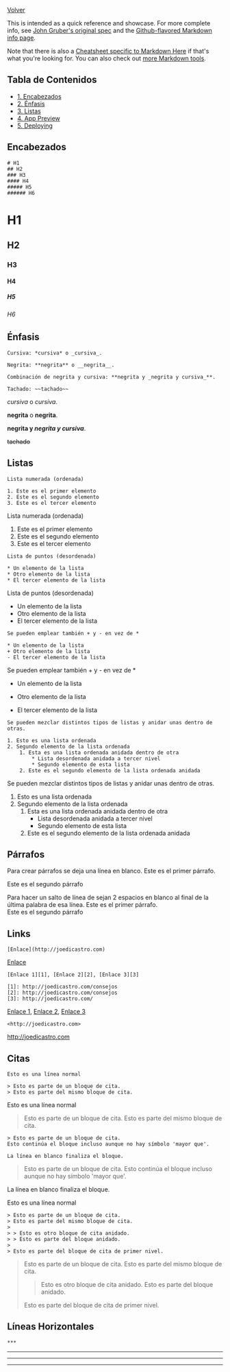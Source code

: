 [Volver](https://github.com/cristianfloresee/Libreta-GIT)

This is intended as a quick reference and showcase. For more complete info, see [John Gruber's original spec](http://daringfireball.net/projects/markdown/) and the [Github-flavored Markdown info page](http://github.github.com/github-flavored-markdown/).

Note that there is also a [Cheatsheet specific to Markdown Here](./Markdown-Here-Cheatsheet) if that's what you're looking for. You can also check out [more Markdown tools](./Other-Markdown-Tools).

## Tabla de Contenidos
 - [1. Encabezados](#encabezados)
 - [2. Énfasis](#2-características)
 - [3. Listas](#use-cases)
 - [4. App Preview](#app-preview)
 - [5. Deploying](#5-deploying)


## Encabezados

```no-highlight
# H1
## H2
### H3
#### H4
##### H5
###### H6
```

# H1
## H2
### H3
#### H4
##### H5
###### H6

## Énfasis

```no-highlight
Cursiva: *cursiva* o _cursiva_.

Negrita: **negrita** o __negrita__.

Combinación de negrita y cursiva: **negrita y _negrita y cursiva_**.

Tachado: ~~tachado~~
```

*cursiva* o _cursiva_.

**negrita** o __negrita__.

**negrita y _negrita y cursiva_**.

~~tachado~~

## Listas

```no-highlight
Lista numerada (ordenada)

1. Este es el primer elemento
2. Este es el segundo elemento
3. Este es el tercer elemento
```
Lista numerada (ordenada)

1. Este es el primer elemento
2. Este es el segundo elemento
3. Este es el tercer elemento

```no-highlight
Lista de puntos (desordenada)

* Un elemento de la lista
* Otro elemento de la lista
* El tercer elemento de la lista
```

Lista de puntos (desordenada)

* Un elemento de la lista
* Otro elemento de la lista
* El tercer elemento de la lista

```no-highlight
Se pueden emplear también + y - en vez de *

* Un elemento de la lista
+ Otro elemento de la lista
- El tercer elemento de la lista
```

Se pueden emplear también + y - en vez de *

* Un elemento de la lista
+ Otro elemento de la lista
- El tercer elemento de la lista

```no-highlight
Se pueden mezclar distintos tipos de listas y anidar unas dentro de otras.

1. Esto es una lista ordenada
2. Segundo elemento de la lista ordenada
    1. Esta es una lista ordenada anidada dentro de otra
        * Lista desordenada anidada a tercer nivel
        * Segundo elemento de esta lista
    2. Este es el segundo elemento de la lista ordenada anidada
```

Se pueden mezclar distintos tipos de listas y anidar unas dentro de otras.

1. Esto es una lista ordenada
2. Segundo elemento de la lista ordenada
    1. Esta es una lista ordenada anidada dentro de otra
        * Lista desordenada anidada a tercer nivel
        * Segundo elemento de esta lista
    2. Este es el segundo elemento de la lista ordenada anidada

## Párrafos

Para crear párrafos se deja una línea en blanco.
Este es el primer párrafo.

Este es el segundo párrafo

Para hacer un salto de línea de sejan 2 espacios en blanco al final de la última palabra de esa línea.
Este es el primer párrafo.  
Este es el segundo párrafo

## Links

```no-highlight
[Enlace](http://joedicastro.com)
```
[Enlace](http://joedicastro.com)

```no-highlight
[Enlace 1][1], [Enlace 2][2], [Enlace 3][3]

[1]: http://joedicastro.com/consejos
[2]: http://joedicastro.com/consejos
[3]: http://joedicastro.com/
```
[Enlace 1][1], [Enlace 2][2], [Enlace 3][3]

[1]: http://joedicastro.com/consejos
[2]: http://joedicastro.com/consejos
[3]: http://joedicastro.com/

```no-highlight
<http://joedicastro.com>
```
<http://joedicastro.com>


## Citas

```no-highlight
Esto es una línea normal

> Esto es parte de un bloque de cita.
> Esto es parte del mismo bloque de cita.
```

Esto es una línea normal

> Esto es parte de un bloque de cita.
> Esto es parte del mismo bloque de cita.

```no-highlight
> Esto es parte de un bloque de cita.
Esto continúa el bloque incluso aunque no hay símbolo 'mayor que'.

La línea en blanco finaliza el bloque.
```

> Esto es parte de un bloque de cita.
Esto continúa el bloque incluso aunque no hay símbolo 'mayor que'.

La línea en blanco finaliza el bloque.

Esto es una línea normal

```no-highlight
> Esto es parte de un bloque de cita.
> Esto es parte del mismo bloque de cita.
>
> > Esto es otro bloque de cita anidado.
> > Esto es parte del bloque anidado.
>
> Esto es parte del bloque de cita de primer nivel.
```

> Esto es parte de un bloque de cita.
> Esto es parte del mismo bloque de cita.
>
> > Esto es otro bloque de cita anidado.
> > Esto es parte del bloque anidado.
>
> Esto es parte del bloque de cita de primer nivel.

## Líneas Horizontales

```no-highlight
***
```

***
- - -
___